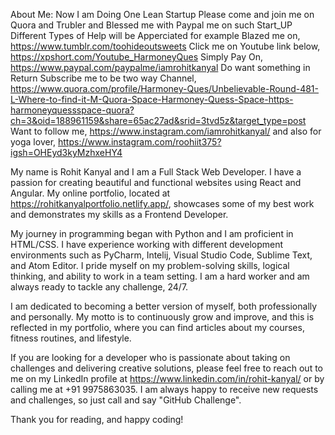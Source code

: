 About Me:
Now I am Doing One Lean Startup Please come and join me on Quora and Trubler and Blessed me with Paypal me on such Start_UP
Different Types of Help will be Apperciated for example
Blazed me on,
https://www.tumblr.com/toohideoutsweets
Click me on Youtube link below,
https://xpshort.com/Youtube_HarmoneyQues
Simply Pay On,
https://www.paypal.com/paypalme/iamrohitkanyal
Do want something in Return Subscribe me to be two way Channel,
https://www.quora.com/profile/Harmoney-Ques/Unbelievable-Round-481-L-Where-to-find-it-M-Quora-Space-Harmoney-Quess-Space-https-harmoneyquessspace-quora?ch=3&oid=188961159&share=65ac27ad&srid=3tvd5z&target_type=post
Want to follow me,
https://www.instagram.com/iamrohitkanyal/
and also for yoga lover,
https://www.instagram.com/roohiit375?igsh=OHEyd3kyMzhxeHY4

My name is Rohit Kanyal and I am a Full Stack Web Developer. I have a passion for creating beautiful and functional websites using React and Angular. My online portfolio, located at https://rohitkanyalportfolio.netlify.app/, showcases some of my best work and demonstrates my skills as a Frontend Developer.

My journey in programming began with Python and I am proficient in HTML/CSS. I have experience working with different development environments such as PyCharm, Intelij, Visual Studio Code, Sublime Text, and Atom Editor. I pride myself on my problem-solving skills, logical thinking, and ability to work in a team setting. I am a hard worker and am always ready to tackle any challenge, 24/7.

I am dedicated to becoming a better version of myself, both professionally and personally. My motto is to continuously grow and improve, and this is reflected in my portfolio, where you can find articles about my courses, fitness routines, and lifestyle.

If you are looking for a developer who is passionate about taking on challenges and delivering creative solutions, please feel free to reach out to me on my LinkedIn profile at https://www.linkedin.com/in/rohit-kanyal/ or by calling me at +91 9975863035. I am always happy to receive new requests and challenges, so just call and say "GitHub Challenge".

Thank you for reading, and happy coding!
